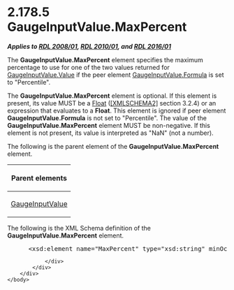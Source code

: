 <html dir="LTR" xmlns:mshelp="http://msdn.microsoft.com/mshelp" xmlns:ddue="http://ddue.schemas.microsoft.com/authoring/2003/5" xmlns:xlink="http://www.w3.org/1999/xlink" xmlns:tool="http://www.microsoft.com/tooltip">
    <head>
        <meta http-equiv="Content-Type" content="text/html; CHARSET=utf-8"></meta>
        <meta name="save" content="history"></meta>
        <title>2.178.5 GaugeInputValue.MaxPercent</title>
        <xml>
            <mshelp:toctitle title="2.178.5 GaugeInputValue.MaxPercent"></mshelp:toctitle>
            <mshelp:rltitle title="[MS-RDL]: GaugeInputValue.MaxPercent"></mshelp:rltitle>
            <mshelp:keyword index="A" term="527f8ccf-7104-4ebd-9da1-f230bc4852b5"></mshelp:keyword>
            <mshelp:attr name="DCSext.ContentType" value="open specification"></mshelp:attr>
            <mshelp:attr name="AssetID" value="527f8ccf-7104-4ebd-9da1-f230bc4852b5"></mshelp:attr>
            <mshelp:attr name="TopicType" value="kbRef"></mshelp:attr>
            <mshelp:attr name="DCSext.Title" value="[MS-RDL]: GaugeInputValue.MaxPercent" />
        </xml>
    </head>
    <body>
        <div id="header">
            <h1 class="heading">2.178.5 GaugeInputValue.MaxPercent</h1>
        </div>
        <div id="mainSection">
            <div id="mainBody">
                <div id="allHistory" class="saveHistory"></div>
                <div id="sectionSection0" class="section" name="collapseableSection">
                    

<p><b><i>Applies to </i></b><a href="1e855f94-4617-47e4-b89e-0856c6cb420f.htm"><b><i>RDL 2008/01</i></b></a><b><i>,
</i></b><a href="3428e690-a348-4ec7-8a6a-8efb42d2cdee.htm"><b><i>RDL 2010/01</i></b></a><b><i>,
and </i></b><a href="52ce3983-2bfc-4e72-9359-42aaf5fe4509.htm"><b><i>RDL 2016/01</i></b></a></p>

<p>The <b>GaugeInputValue.MaxPercent</b> element specifies the
maximum percentage to use for one of the two values returned for <a href="06a94f35-767a-4bd5-8a05-f54d1f6831e2.htm">GaugeInputValue.Value</a> if
the peer element <a href="61bf2e69-dc52-4472-837d-04fa34356371.htm">GaugeInputValue.Formula</a>
is set to &quot;Percentile&quot;. </p>

<p>The <b>GaugeInputValue.MaxPercent</b> element is optional.
If this element is present, its value MUST be a <a href="c7d0946f-992e-4abc-a304-09b53e030692.htm">Float</a> (<a href="https://go.microsoft.com/fwlink/?LinkId=90610">[XMLSCHEMA2]</a> section
3.2.4) or an expression that evaluates to a <b>Float</b>. This element is
ignored if peer element <b>GaugeInputValue.Formula</b> is not set to
&quot;Percentile&quot;. The value of the <b>GaugeInputValue.MaxPercent</b>
element MUST be non-negative. If this element is not present, its value is
interpreted as &quot;NaN&quot; (not a number). </p>

<p>The following is the parent element of the <b>GaugeInputValue.MaxPercent</b>
element.</p>

<table>
 <thead>
  <tr>
   <th>
   <p>Parent elements</p>
   </th>
  </tr>
 </thead>
 <tr>
  <td>
  <p><a href="9463d0dc-2309-420e-994e-47562e7670a1.htm">GaugeInputValue</a></p>
  </td>
 </tr>
</table>

<p>The following is the XML Schema definition of the <b>GaugeInputValue.MaxPercent</b>
element.</p>

<dl>
<dd>
<div><pre> &lt;xsd:element name=&quot;MaxPercent&quot; type=&quot;xsd:string&quot; minOccurs=&quot;0&quot;&gt;
</pre></div>
</dd></dl>


                </div>
            </div>
        </div>
    </body>
</html>